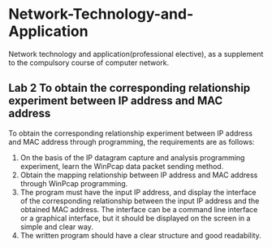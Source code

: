 # Network-Technology-and-Application
Network technology and application(professional elective), as a supplement to the compulsory course of computer network.
## Lab 2 To obtain the corresponding relationship experiment between IP address and MAC address
To obtain the corresponding relationship experiment between IP address and MAC address through programming, the requirements are as follows:
1. On the basis of the IP datagram capture and analysis programming experiment, learn the WinPcap data packet sending method.
2. Obtain the mapping relationship between IP address and MAC address through WinPcap programming.
3. The program must have the input IP address, and display the interface of the corresponding relationship between the input IP address and the obtained MAC address. The interface can be a command line interface or a graphical interface, but it should be displayed on the screen in a simple and clear way.
4. The written program should have a clear structure and good readability.
